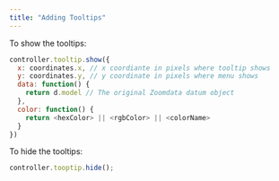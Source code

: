 ```yaml
---
title: "Adding Tooltips"
---
```


To show the tooltips:

```javascript
controller.tooltip.show({
  x: coordinates.x, // x coordiante in pixels where tooltip shows
  y: coordinates.y, // y coordinate in pixels where menu shows
  data: function() {
    return d.model // The original Zoomdata datum object
  },
  color: function() {
    return <hexColor> || <rgbColor> || <colorName>
  }
})
```

To hide the tooltips:

```javascript
controller.tooptip.hide();
```
